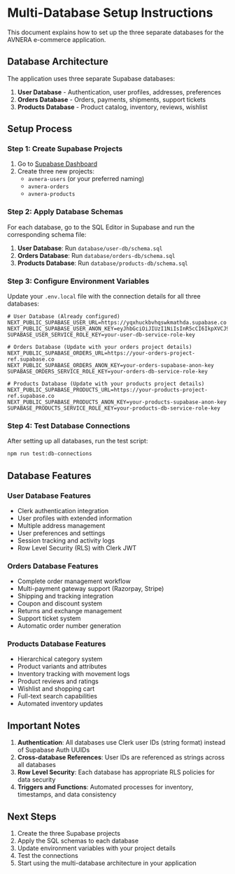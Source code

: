 # Multi-Database Setup Instructions

This document explains how to set up the three separate databases for the AVNERA e-commerce application.

## Database Architecture

The application uses three separate Supabase databases:

1. **User Database** - Authentication, user profiles, addresses, preferences
2. **Orders Database** - Orders, payments, shipments, support tickets
3. **Products Database** - Product catalog, inventory, reviews, wishlist

## Setup Process

### Step 1: Create Supabase Projects

1. Go to [Supabase Dashboard](https://app.supabase.com)
2. Create three new projects:
   - `avnera-users` (or your preferred naming)
   - `avnera-orders` 
   - `avnera-products`

### Step 2: Apply Database Schemas

For each database, go to the SQL Editor in Supabase and run the corresponding schema file:

1. **User Database**: Run `database/user-db/schema.sql`
2. **Orders Database**: Run `database/orders-db/schema.sql`
3. **Products Database**: Run `database/products-db/schema.sql`

### Step 3: Configure Environment Variables

Update your `.env.local` file with the connection details for all three databases:

```env
# User Database (Already configured)
NEXT_PUBLIC_SUPABASE_USER_URL=https://yqxhuckbvhqswkmathda.supabase.co
NEXT_PUBLIC_SUPABASE_USER_ANON_KEY=eyJhbGciOiJIUzI1NiIsInR5cCI6IkpXVCJ9...
SUPABASE_USER_SERVICE_ROLE_KEY=your-user-db-service-role-key

# Orders Database (Update with your orders project details)
NEXT_PUBLIC_SUPABASE_ORDERS_URL=https://your-orders-project-ref.supabase.co
NEXT_PUBLIC_SUPABASE_ORDERS_ANON_KEY=your-orders-supabase-anon-key
SUPABASE_ORDERS_SERVICE_ROLE_KEY=your-orders-db-service-role-key

# Products Database (Update with your products project details)
NEXT_PUBLIC_SUPABASE_PRODUCTS_URL=https://your-products-project-ref.supabase.co
NEXT_PUBLIC_SUPABASE_PRODUCTS_ANON_KEY=your-products-supabase-anon-key
SUPABASE_PRODUCTS_SERVICE_ROLE_KEY=your-products-db-service-role-key
```

### Step 4: Test Database Connections

After setting up all databases, run the test script:

```bash
npm run test:db-connections
```

## Database Features

### User Database Features
- Clerk authentication integration
- User profiles with extended information
- Multiple address management
- User preferences and settings
- Session tracking and activity logs
- Row Level Security (RLS) with Clerk JWT

### Orders Database Features
- Complete order management workflow
- Multi-payment gateway support (Razorpay, Stripe)
- Shipping and tracking integration
- Coupon and discount system
- Returns and exchange management
- Support ticket system
- Automatic order number generation

### Products Database Features
- Hierarchical category system
- Product variants and attributes
- Inventory tracking with movement logs
- Product reviews and ratings
- Wishlist and shopping cart
- Full-text search capabilities
- Automated inventory updates

## Important Notes

1. **Authentication**: All databases use Clerk user IDs (string format) instead of Supabase Auth UUIDs
2. **Cross-database References**: User IDs are referenced as strings across all databases
3. **Row Level Security**: Each database has appropriate RLS policies for data security
4. **Triggers and Functions**: Automated processes for inventory, timestamps, and data consistency

## Next Steps

1. Create the three Supabase projects
2. Apply the SQL schemas to each database
3. Update environment variables with your project details
4. Test the connections
5. Start using the multi-database architecture in your application

